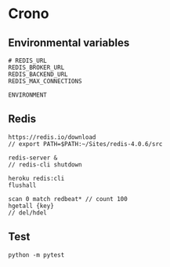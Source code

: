 # Crono

## Environmental variables
	
	# REDIS_URL
	REDIS_BROKER_URL
	REDIS_BACKEND_URL
	REDIS_MAX_CONNECTIONS

	ENVIRONMENT

## Redis

	https://redis.io/download
	// export PATH=$PATH:~/Sites/redis-4.0.6/src

	redis-server &
	// redis-cli shutdown

	heroku redis:cli
	flushall

	scan 0 match redbeat* // count 100
	hgetall {key}
	// del/hdel

## Test

	python -m pytest
